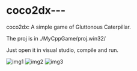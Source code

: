 # coco2dx---
coco2dx: A simple game of Gluttonous Caterpillar.<br>

The proj is in ./MyCppGame/proj.win32/<br>

Just open it in visual studio, compile and run.<br>

![img1](/img/img1)
![img2](/img/img2)
![img3](/img/img3)
